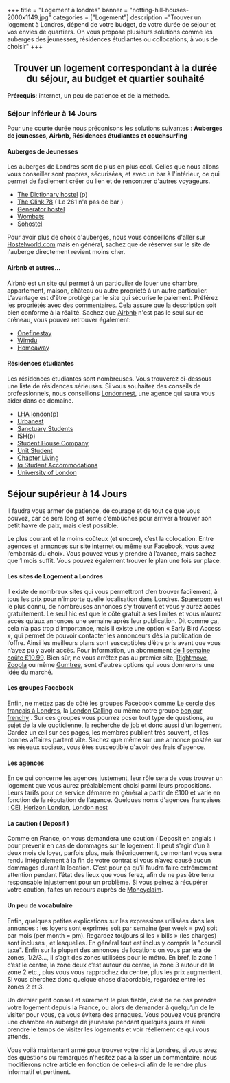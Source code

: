 +++
title = "Logement à londres"
banner = "notting-hill-houses-2000x1149.jpg"
categories = ["Logement"]
description ="Trouver un logement à Londres, dépend de votre budget, de votre durée de séjour et vos envies de quartiers. On vous propose plusieurs solutions comme les auberges des jeunesses, résidences étudiantes ou collocations, à vous de choisir"
+++

<center><h2><strong>Trouver un logement correspondant à la durée du séjour, au budget et quartier souhaité</strong></h2></center>

<!-- This is the markdown option... not centred, but H2 and bold -->
<!-- ## **Trouver un logement correspondant a la durée du séjour, au budget et quartier souhaité** -->

**Prérequis**: internet, un peu de patience et de la méthode.

### **Séjour inférieur à 14 Jours**
Pour une courte durée nous préconisons les solutions suivantes : **Auberges de jeunesses, Airbnb, Résidences étudiantes et couchsurfing**


#### Auberges de Jeunesses

Les auberges de Londres sont de plus en plus cool. Celles que nous allons vous conseiller sont propres, sécurisées, et avec un bar à l'intérieur, ce qui permet de facilement créer du lien et de rencontrer d'autres voyageurs. <ul><li> <a href="https://thedictionaryhostel.com/en/">The Dictionary hostel</a> (p)</li><li><a href="https://www.clinkhostels.com/">The Clink 78</a><a href="https://www.clinkhostels.com/"></a> ( Le 261 n'a pas de bar )</li><li><a href="https://generatorhostels.com/destinations/london">Generator hostel</a></li><li><a href="https://www.wombats-hostels.com/">Wombats</a></li><li><a href="https://www.sohostel.co.uk/">Sohostel</a></li></ul>

Pour avoir plus de choix d'auberges, nous vous conseillons d'aller sur <a href="http://www.hostelworld.com/">Hostelworld.com</a> mais en général, sachez que de réserver sur le site de l'auberge directement revient moins cher.

#### Airbnb et autres...

Airbnb est un site qui permet à un particulier de louer une chambre, appartement, maison, château ou autre propriété à un autre particulier. L'avantage est d'être protégé par le site qui sécurise le paiement. Préférez les propriétés avec des commentaires. Cela assure que la description soit bien conforme à la réalité. Sachez que <a href="https://www.airbnb.co.uk/">Airbnb</a> n'est pas le seul sur ce créneau, vous pouvez retrouver également: <ul><li><a href="https://www.onefinestay.com/">Onefinestay</a><a href="https://www.onefinestay.com/"></a></li><li><a href="http://www.wimdu.com/">Wimdu</a><a href="http://www.wimdu.com/"></a></li><li><a href="https://www.homeaway.com/">Homeaway</a><a href="https://www.homeaway.com/"></a></li></ul>

#### Résidences étudiantes

Les résidences étudiantes sont nombreuses. Vous trouverez ci-dessous une liste de résidences sérieuses. Si vous souhaitez des conseils de professionnels, nous conseillons <a href="http://www.londonnest.com/">Londonnest</a>, une agence qui saura vous aider dans ce domaine.

* <a href="http://lhalondon.com/">LHA london</a>(p)
* <a href="http://uk.urbanest.com/">Urbanest</a>
* <a href="https://www.sanctuary-students.com/student-accommodation/london">Sanctuary Students</a>
* <a href="https://ish.org.uk/">ISH</a>(p)
* <a href="http://thestudenthousingcompany.com/">Student House Company</a>
* <a href="http://www.unitestudents.com/london">Unit Student</a>
* <a href="https://www.chapter-living.com/">Chapter Living</a>
* <a href="http://www.iqstudentaccommodation.com/student-accommodation/london">Iq Student Accommodations</a>
* <a href="http://halls.london.ac.uk">University of London</a>

## Séjour supérieur à 14 Jours

Il faudra vous armer de patience, de courage et de tout ce que vous pouvez, car ce sera long et semé d’embûches pour arriver à trouver son petit havre de paix, mais c’est possible.

Le plus courant et le moins coûteux (et encore), c’est la colocation. Entre agences et annonces sur site internet ou même sur Facebook, vous avez l’embarrâs du choix. Vous pouvez vous y prendre à l’avance, mais sachez que 1 mois suffit. Vous pouvez également trouver le plan une fois sur place.

#### Les sites de Logement a Londres

Il existe de nombreux sites qui vous permettront d’en trouver facilement, à tous les prix pour n’importe quelle localisation dans Londres.  <a href="https://www.spareroom.co.uk/">Spareroom</a> est le plus connu, de nombreuses annonces s’y trouvent et vous y aurez accès gratuitement. Le seul hic est que le côté gratuit a ses limites et vous n’aurez accès qu’aux annonces une semaine après leur publication. Dit comme ça, cela n’a pas trop d’importance, mais il existe une option « Early Bird Access », qui permet de pouvoir contacter les annonceurs dès la publication de l’offre. Ainsi les meilleurs plans sont susceptibles d’être pris avant que vous n’ayez pu y avoir accès. Pour information, un abonnement <a href="https://www.spareroom.co.uk/content/infowebsitehelp/how-the-site-works">de 1 semaine coûte £10.99</a>. Bien sûr, ne vous arrêtez pas au premier site, <a href="http://www.rightmove.co.uk/">Rightmove</a>, <a href="http://www.zoopla.co.uk/">Zoopla</a> ou même <a href="http://gumtree.com">Gumtree</a>, sont d'autres options qui vous donnerons une idée du marché.

#### Les groupes Facebook

Enfin, ne mettez pas de côté les groupes Facebook comme <a href="https://www.facebook.com/groups/LECERCLEDESFRANCAISALONDRES/">Le cercle des français à Londres</a>, la <a href="https://www.facebook.com/groups/soireelondoncalling/">London Calling</a> ou même notre groupe <a href="https://www.facebook.com/groups/171123389660775/">bonjour frenchy</a> . Sur ces groupes vous pourrez poser tout type de questions, au sujet de la vie quotidienne, la recherche de job et donc aussi d’un logement. Gardez un œil sur ces pages, les membres publient très souvent, et les bonnes affaires partent vite. Sachez que même sur une annonce postée sur les réseaux sociaux, vous êtes susceptible d'avoir des frais d'agence.

#### Les agences

En ce qui concerne les agences justement, leur rôle sera de vous trouver un logement que vous aurez préalablement choisi parmi leurs propositions. Leurs tarifs pour ce service démarre en général a partir de £100 et varie en fonction de la réputation de l’agence. Quelques noms d'agences françaises : <a href="http://www.cei-work-travel-study.com/en/accommodations/london">CEI</a>, <a href="http://horizonlondon.com/fr/accueil/">Horizon London</a>, <a href="http://www.londonnest.com/">London nest</a>

#### La caution ( Deposit )

Comme en France, on vous demandera une caution ( Deposit en anglais ) pour prévenir en cas de dommages sur le logement. Il peut s’agir d’un à deux mois de loyer, parfois plus, mais théoriquement, ce montant vous sera rendu intégralement à la fin de votre contrat si vous n’avez causé aucun dommages durant la location. C’est pour ça qu’il faudra faire extrêmement attention pendant l’état des lieux que vous ferez, afin de ne pas être tenu responsable injustement pour un problème. Si vous peinez à récupérer votre caution, faites un recours auprès de <a href="https://www.moneyclaim.gov.uk/web/mcol/welcome">Moneyclaim</a>.

#### Un peu de vocabulaire

Enfin, quelques petites explications sur les expressions utilisées dans les annonces : les loyers sont exprimés soit par semaine (per week = pw) soit par mois (per month = pm). Regardez toujours si les « bills » (les charges) sont incluses , et lesquelles. En général tout est inclus y compris la "council taxe". Enfin sur la plupart des annonces de locations on vous parlera de zones, 1/2/3…, il s’agit des zones utilisées pour le métro. En bref, la zone 1 c’est le centre, la zone deux c’est autour du centre, la zone 3 autour de la zone 2 etc., plus vous vous rapprochez du centre, plus les prix augmentent. Si vous cherchez donc quelque chose d’abordable, regardez entre les zones 2 et 3.

Un dernier petit conseil et sûrement le plus fiable, c’est de ne pas prendre votre logement depuis la France, ou alors de demander à quelqu’un de le visiter pour vous, ça vous évitera des arnaques. Vous pouvez vous prendre une chambre en auberge de jeunesse pendant quelques jours et ainsi prendre le temps de visiter les logements et voir réellement ce qui vous attends.

Vous voilà maintenant armé pour trouver votre nid à Londres, si vous avez des questions ou remarques n’hésitez pas à laisser un commentaire, nous modifierons notre article en fonction de celles-ci afin de le rendre plus informatif et pertinent.
